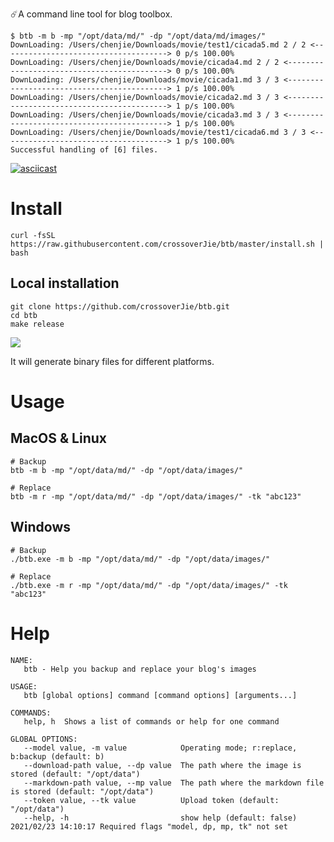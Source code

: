 
☄️A command line tool for blog toolbox.

```shell script
$ btb -m b -mp "/opt/data/md/" -dp "/opt/data/md/images/"
DownLoading: /Users/chenjie/Downloads/movie/test1/cicada5.md 2 / 2 <-------------------------------------> 0 p/s 100.00%
DownLoading: /Users/chenjie/Downloads/movie/cicada4.md 2 / 2 <-------------------------------------------> 0 p/s 100.00%
DownLoading: /Users/chenjie/Downloads/movie/cicada1.md 3 / 3 <-------------------------------------------> 1 p/s 100.00%
DownLoading: /Users/chenjie/Downloads/movie/cicada2.md 3 / 3 <-------------------------------------------> 1 p/s 100.00%
DownLoading: /Users/chenjie/Downloads/movie/cicada3.md 3 / 3 <-------------------------------------------> 1 p/s 100.00%
DownLoading: /Users/chenjie/Downloads/movie/test1/cicada6.md 3 / 3 <-------------------------------------> 1 p/s 100.00%
Successful handling of [6] files.
```

[![asciicast](https://asciinema.org/a/ftFt2WZDx3PV4VQFzZZyw0wSl.svg)](https://asciinema.org/a/ftFt2WZDx3PV4VQFzZZyw0wSl)

# Install
```shell script
curl -fsSL https://raw.githubusercontent.com/crossoverJie/btb/master/install.sh | bash
```

## Local installation

```shell script
git clone https://github.com/crossoverJie/btb.git
cd btb
make release
```
![](https://tva1.sinaimg.cn/large/008eGmZEly1gnwu89bf8vj30ia04iq3f.jpg)

It will generate binary files for different platforms.

# Usage

## MacOS & Linux

```shell script
# Backup
btb -m b -mp "/opt/data/md/" -dp "/opt/data/images/"

# Replace
btb -m r -mp "/opt/data/md/" -dp "/opt/data/images/" -tk "abc123"
```

## Windows

```shell script
# Backup
./btb.exe -m b -mp "/opt/data/md/" -dp "/opt/data/images/"

# Replace
./btb.exe -m r -mp "/opt/data/md/" -dp "/opt/data/images/" -tk "abc123"
```

# Help
```shell script
NAME:
   btb - Help you backup and replace your blog's images

USAGE:
   btb [global options] command [command options] [arguments...]

COMMANDS:
   help, h  Shows a list of commands or help for one command

GLOBAL OPTIONS:
   --model value, -m value            Operating mode; r:replace, b:backup (default: b)
   --download-path value, --dp value  The path where the image is stored (default: "/opt/data")
   --markdown-path value, --mp value  The path where the markdown file is stored (default: "/opt/data")
   --token value, --tk value          Upload token (default: "/opt/data")
   --help, -h                         show help (default: false)
2021/02/23 14:10:17 Required flags "model, dp, mp, tk" not set
```


